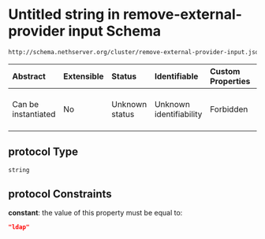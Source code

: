 # Untitled string in remove-external-provider input Schema

```txt
http://schema.nethserver.org/cluster/remove-external-provider-input.json#/anyOf/0/not/properties/protocol
```



| Abstract            | Extensible | Status         | Identifiable            | Custom Properties | Additional Properties | Access Restrictions | Defined In                                                                                                 |
| :------------------ | :--------- | :------------- | :---------------------- | :---------------- | :-------------------- | :------------------ | :--------------------------------------------------------------------------------------------------------- |
| Can be instantiated | No         | Unknown status | Unknown identifiability | Forbidden         | Allowed               | none                | [remove-external-provider-input.json*](cluster/remove-external-provider-input.json "open original schema") |

## protocol Type

`string`

## protocol Constraints

**constant**: the value of this property must be equal to:

```json
"ldap"
```

